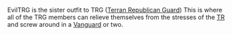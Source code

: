 EvilTRG is the sister outfit to TRG ([Terran Republican
Guard](Terran_Republican_Guard "wikilink")) This is where all of the TRG
members can relieve themselves from the stresses of the
[TR](TR "wikilink") and screw around in a
[Vanguard](Vanguard "wikilink") or two.